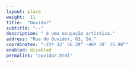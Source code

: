 ```yaml
---
layout: place
weight:  11
title:  "Ouvidor"
subtitle: "--"
description: " é uma ocupação artística."
address: "Rua do Ouvidor, 63, Sé."
coordinates: "-23º 32’ 56.29” -46º 38’ 15.98”"
enabled: disabled
permalink: "ouvidor.html"
---
```

